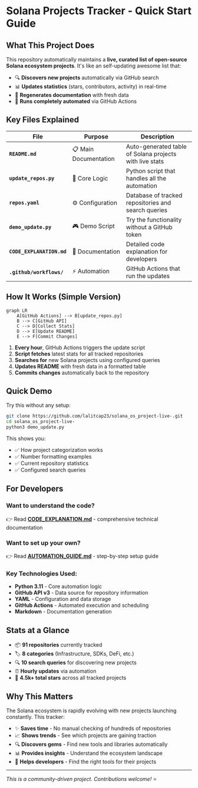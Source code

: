# Solana Projects Tracker - Quick Start Guide

## What This Project Does

This repository automatically maintains a **live, curated list of open-source Solana ecosystem projects**. It's like an self-updating awesome list that:

- 🔍 **Discovers new projects** automatically via GitHub search
- 📊 **Updates statistics** (stars, contributors, activity) in real-time  
- 📝 **Regenerates documentation** with fresh data
- 🤖 **Runs completely automated** via GitHub Actions

## Key Files Explained

| File | Purpose | Description |
|------|---------|-------------|
| **`README.md`** | 📋 Main Documentation | Auto-generated table of Solana projects with live stats |
| **`update_repos.py`** | 🧠 Core Logic | Python script that handles all the automation |
| **`repos.yaml`** | ⚙️ Configuration | Database of tracked repositories and search queries |
| **`demo_update.py`** | 🎮 Demo Script | Try the functionality without a GitHub token |
| **`CODE_EXPLANATION.md`** | 📖 Documentation | Detailed code explanation for developers |
| **`.github/workflows/`** | ⚡ Automation | GitHub Actions that run the updates |

## How It Works (Simple Version)

```mermaid
graph LR
    A[GitHub Actions] --> B[update_repos.py]
    B --> C[GitHub API]
    C --> D[Collect Stats]
    D --> E[Update README]
    E --> F[Commit Changes]
```

1. **Every hour**, GitHub Actions triggers the update script
2. **Script fetches** latest stats for all tracked repositories
3. **Searches for** new Solana projects using configured queries
4. **Updates README** with fresh data in a formatted table
5. **Commits changes** automatically back to the repository

## Quick Demo

Try this without any setup:

```bash
git clone https://github.com/lalitcap23/solana_os_project-live-.git
cd solana_os_project-live-
python3 demo_update.py
```

This shows you:
- ✅ How project categorization works
- ✅ Number formatting examples  
- ✅ Current repository statistics
- ✅ Configured search queries

## For Developers

### Want to understand the code?
👉 Read **[CODE_EXPLANATION.md](./CODE_EXPLANATION.md)** - comprehensive technical documentation

### Want to set up your own?
👉 Read **[AUTOMATION_GUIDE.md](./AUTOMATION_GUIDE.md)** - step-by-step setup guide

### Key Technologies Used:
- **Python 3.11** - Core automation logic
- **GitHub API v3** - Data source for repository information
- **YAML** - Configuration and data storage
- **GitHub Actions** - Automated execution and scheduling
- **Markdown** - Documentation generation

## Stats at a Glance

- 📦 **91 repositories** currently tracked
- 🏷️ **8 categories** (Infrastructure, SDKs, DeFi, etc.)
- 🔍 **10 search queries** for discovering new projects
- ⏰ **Hourly updates** via automation
- 🌟 **4.5k+ total stars** across all tracked projects

## Why This Matters

The Solana ecosystem is rapidly evolving with new projects launching constantly. This tracker:

- ✨ **Saves time** - No manual checking of hundreds of repositories
- 📈 **Shows trends** - See which projects are gaining traction  
- 🔍 **Discovers gems** - Find new tools and libraries automatically
- 📊 **Provides insights** - Understand the ecosystem landscape
- 🤝 **Helps developers** - Find the right tools for their projects

---

*This is a community-driven project. Contributions welcome!* ⭐